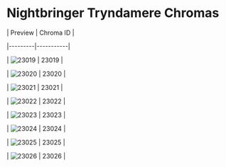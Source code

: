 # Nightbringer Tryndamere Chromas


| Preview | Chroma ID |

|---------|-----------|

| ![23019](https://raw.communitydragon.org/latest/plugins/rcp-be-lol-game-data/global/default/v1/champion-chroma-images/23/23019.png) | 23019 |

| ![23020](https://raw.communitydragon.org/latest/plugins/rcp-be-lol-game-data/global/default/v1/champion-chroma-images/23/23020.png) | 23020 |

| ![23021](https://raw.communitydragon.org/latest/plugins/rcp-be-lol-game-data/global/default/v1/champion-chroma-images/23/23021.png) | 23021 |

| ![23022](https://raw.communitydragon.org/latest/plugins/rcp-be-lol-game-data/global/default/v1/champion-chroma-images/23/23022.png) | 23022 |

| ![23023](https://raw.communitydragon.org/latest/plugins/rcp-be-lol-game-data/global/default/v1/champion-chroma-images/23/23023.png) | 23023 |

| ![23024](https://raw.communitydragon.org/latest/plugins/rcp-be-lol-game-data/global/default/v1/champion-chroma-images/23/23024.png) | 23024 |

| ![23025](https://raw.communitydragon.org/latest/plugins/rcp-be-lol-game-data/global/default/v1/champion-chroma-images/23/23025.png) | 23025 |

| ![23026](https://raw.communitydragon.org/latest/plugins/rcp-be-lol-game-data/global/default/v1/champion-chroma-images/23/23026.png) | 23026 |